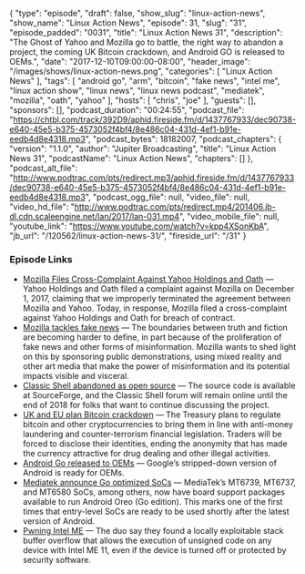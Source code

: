 {
  "type": "episode",
  "draft": false,
  "show_slug": "linux-action-news",
  "show_name": "Linux Action News",
  "episode": 31,
  "slug": "31",
  "episode_padded": "0031",
  "title": "Linux Action News 31",
  "description": "The Ghost of Yahoo and Mozilla go to battle, the right way to abandon a project, the coming UK Bitcoin crackdown, and Android GO is released to OEMs.",
  "date": "2017-12-10T09:00:00-08:00",
  "header_image": "/images/shows/linux-action-news.png",
  "categories": [
    "Linux Action News"
  ],
  "tags": [
    "android go",
    "arm",
    "bitcoin",
    "fake news",
    "intel me",
    "linux action show",
    "linux news",
    "linux news podcast",
    "mediatek",
    "mozilla",
    "oath",
    "yahoo"
  ],
  "hosts": [
    "chris",
    "joe"
  ],
  "guests": [],
  "sponsors": [],
  "podcast_duration": "00:24:55",
  "podcast_file": "https://chtbl.com/track/392D9/aphid.fireside.fm/d/1437767933/dec90738-e640-45e5-b375-4573052f4bf4/8e486c04-431d-4ef1-b91e-eedb4d8e4318.mp3",
  "podcast_bytes": 18182007,
  "podcast_chapters": {
    "version": "1.1.0",
    "author": "Jupiter Broadcasting",
    "title": "Linux Action News 31",
    "podcastName": "Linux Action News",
    "chapters": []
  },
  "podcast_alt_file": "http://www.podtrac.com/pts/redirect.mp3/aphid.fireside.fm/d/1437767933/dec90738-e640-45e5-b375-4573052f4bf4/8e486c04-431d-4ef1-b91e-eedb4d8e4318.mp3",
  "podcast_ogg_file": null,
  "video_file": null,
  "video_hd_file": "http://www.podtrac.com/pts/redirect.mp4/201406.jb-dl.cdn.scaleengine.net/lan/2017/lan-031.mp4",
  "video_mobile_file": null,
  "youtube_link": "https://www.youtube.com/watch?v=kpp4XSonKbA",
  "jb_url": "/120562/linux-action-news-31/",
  "fireside_url": "/31"
}


### Episode Links

  * [Mozilla Files Cross-Complaint Against Yahoo Holdings and Oath](https://blog.mozilla.org/blog/2017/12/05/mozilla-files-cross-complaint-against-yahoo-holdings-and-oath/ "Mozilla Files Cross-Complaint Against Yahoo Holdings and Oath") — Yahoo Holdings and Oath filed a complaint against Mozilla on December 1, 2017, claiming that we improperly terminated the agreement between Mozilla and Yahoo. Today, in response, Mozilla filed a cross-complaint against Yahoo Holdings and Oath for breach of contract.
  * [Mozilla tackles fake news](https://blog.mozilla.org/blog/2017/12/05/woke-up-and-thought-you-were-in-a-different-reality/ "Mozilla tackles fake news") — The boundaries between truth and fiction are becoming harder to define, in part because of the proliferation of fake news and other forms of misinformation. Mozilla wants to shed light on this by sponsoring public demonstrations, using mixed reality and other art media that make the power of misinformation and its potential impacts visible and visceral.
  * [Classic Shell abandoned as open source](https://liliputing.com/2017/12/classic-shell-goes-open-source-developer-abandons-customize-windows-10-make-work-like-windows-7.html "Classic Shell abandoned as open source") — The source code is available at SourceForge, and the Classic Shell forum will remain online until the end of 2018 for folks that want to continue discussing the project. 
  * [UK and EU plan Bitcoin crackdown](https://www.theguardian.com/technology/2017/dec/04/bitcoin-uk-eu-plan-cryptocurrency-price-traders-anonymity "UK and EU plan Bitcoin crackdown") — The Treasury plans to regulate bitcoin and other cryptocurrencies to bring them in line with anti-money laundering and counter-terrorism financial legislation. Traders will be forced to disclose their identities, ending the anonymity that has made the currency attractive for drug dealing and other illegal activities.
  * [Android Go released to OEMs](https://arstechnica.com/gadgets/2017/12/google-releases-android-go-to-oems-along-with-a-suite-of-low-end-google-apps/ "Android Go released to OEMs") — Google’s stripped-down version of Android is ready for OEMs.
  * [Mediatek announce Go optimized SoCs](https://www.xda-developers.com/mediatek-android-oreo-go-edition/ "Mediatek announce Go optimized SoCs") — MediaTek’s MT6739, MT6737, and MT6580 SoCs, among others, now have board support packages available to run Android Oreo (Go edition). This marks one of the first times that entry-level SoCs are ready to be used shortly after the latest version of Android.
  * [Pwning Intel ME](https://www.theregister.co.uk/2017/12/06/intel_management_engine_pwned_by_buffer_overflow/ "Pwning Intel ME") — The duo say they found a locally exploitable stack buffer overflow that allows the execution of unsigned code on any device with Intel ME 11, even if the device is turned off or protected by security software.


